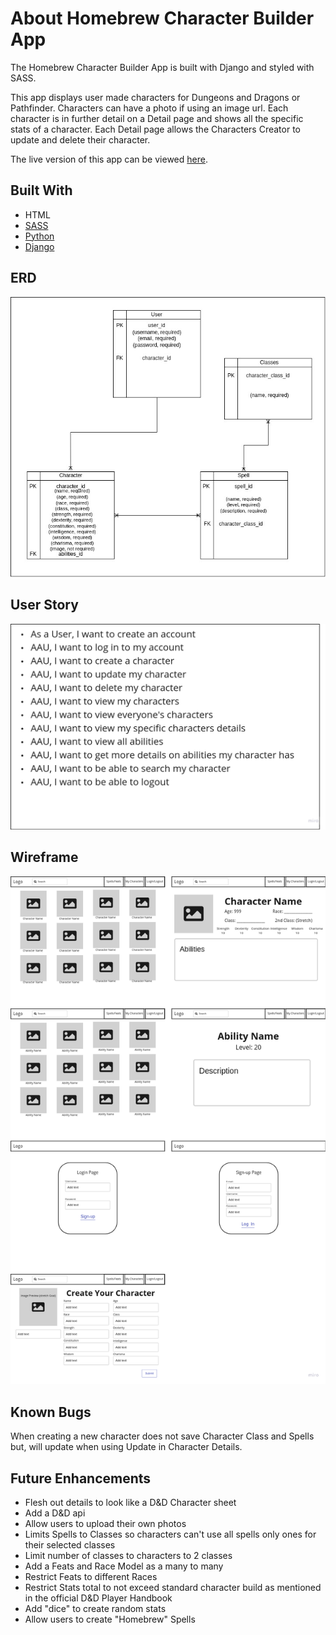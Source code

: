 # About Homebrew Character Builder App
The Homebrew Character Builder App is built with Django and styled with SASS.

This app displays user made characters for Dungeons and Dragons or Pathfinder. Characters can have a photo if using an image url. Each character is in further detail on a Detail page and shows all the specific stats of a character. Each Detail page allows the Characters Creator to update and delete their character.

The live version of this app can be viewed [here](https://homebrew-character-builder.herokuapp.com/).

## **Built With**
- HTML
- [SASS](https://sass-lang.com/documentation)
- [Python](https://docs.python.org/3/)
- [Django](https://docs.djangoproject.com/en/4.0/)

## ERD
![ERD](Prep/fixed-erd.jpg)

## User Story
![User Story](Prep/fixed-user-story.jpg)

## Wireframe
![Wireframe](Prep/fixed-wireframes.jpg)

## Known Bugs
When creating a new character does not save Character Class and Spells but, will update when using Update in Character Details.

## Future Enhancements
- Flesh out details to look like a D&D Character sheet
- Add a D&D api
- Allow users to upload their own photos
- Limits Spells to Classes so characters can't use all spells only ones for their selected classes
- Limit number of classes to characters to 2 classes
- Add a Feats and Race Model as a many to many
- Restrict Feats to different Races
- Restrict Stats total to not exceed standard character build as mentioned in the official D&D Player Handbook
- Add "dice" to create random stats
- Allow users to create "Homebrew" Spells